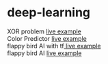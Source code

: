 # deep-learning


XOR problem <a href="https://zaabta.github.io/deep-learning/Neural-Networks/XOR-problem"> live example</a></br>
Color Predictor <a href="https://zaabta.github.io/deep-learning/Neural-Networks/Neural-Network-Color-Predictor/"> live example</a></br>
flappy bird AI with tf<a href="https://zaabta.github.io/deep-learning/p5-1/"> live example</a></br>
flappy bird AI <a href="https://github.com/zaabta/deep-learning/tree/main/my%20flappy%20bird%20ai/"> live example</a></br> 
